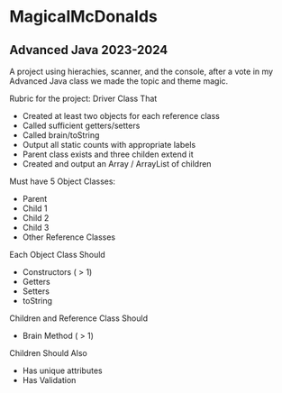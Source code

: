 # MagicalMcDonalds
## Advanced Java 2023-2024
A project using hierachies, scanner, and the console, after a vote in my Advanced Java class we made the topic and theme magic. 

Rubric for the project:
Driver Class That
 - Created at least two objects for each reference class	
 - Called sufficient getters/setters	
 - Called brain/toString	
 - Output all static counts with appropriate labels	
 - Parent class exists and three childen extend it
 - Created and output an Array / ArrayList of children
   
Must have 5 Object Classes:
 - Parent
 - Child 1
 - Child 2
 - Child 3
 - Other Reference Classes
   
Each Object Class Should
 - Constructors ( > 1)
 - Getters
 - Setters
 - toString
   
Children and Reference Class Should
 - Brain Method ( > 1)
   
Children Should Also
 - Has unique attributes
 - Has Validation
